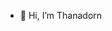- 👋 Hi, I’m Thanadorn

<!---
thanadorngh/thanadorngh is a ✨ special ✨ repository because its `README.md` (this file) appears on your GitHub profile.
You can click the Preview link to take a look at your changes.
--->
